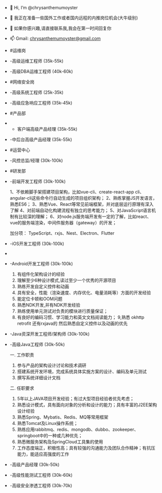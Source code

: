 - 👋 Hi, I’m @chrysanthemumoyster
- 👀 我正在准备一些国外工作或者国内远程的内推岗位机会(大牛级别)
- 💞️ 如果你感兴趣,请直接联系我,我会在第一时间回复你
- 📫 Gmail: chrysanthemumoyster@gmail.com
- #运维岗
- -高级运维工程师 (35k-55k)
- -高级DBA运维工程师 (40k-60k)

- #网络安全岗
- -高级系统工程师 (25k-35k)
- -高级应急响应工程师 (35k-45k)

- #产品部
- - 客户端高级产品经理 (35k-55k)
- -中后台高级产品经理 (35k-55k)

- #运营中心
- -风控总监/经理 (30k-100k)

- #研发部
- -前端开发工程师 (30k-100k)

    1、不依赖脚手架搭建项目架构，比如vue-cli、create-react-app cli、angular-cli这些命令行自动生成的项目组织架构；
    2、熟练掌握JS开发语言，熟悉ES6；
    3、熟悉Vue、React等常见前端框架，并对底层运行原理有深入了解
    4、对前端自动化构建流程有独立的思考能力；
    5、对JavaScript语言机制有比较深的理解；
    6、对node.js服务端开发有一定的了解，比如react、vue的服务端渲染，中间件服务器（gateway）的开发；

    加分项：
    TypeScript、rxjs、Nest、Electron、Flutter
    
- -iOS开发工程师 (30k-100k)
- 
- -Android开发工程师 (30k-100k)

  1. 有组件化架构设计的经验
  2. 理解至少6种设计模式,读过至少一个优秀的开源项目
  3. 熟练开发自定义控件和动画
  4. 具有安全，性能（渲染速度、内存优化、电量消耗等）方面的开发经验
  5. 能定位卡顿和OOM问题
  6. 熟悉NDK开发,并有NDK开发经验
  7. 熟练使用单元测试对负责的模块进行质量保证；
  8. 有良好的编码习惯、学习能力和英文文档阅读能力；
  9,熟悉 okhttp retrofit 还有rxjava的 然后熟悉自定义控件以及动画的优先

- -Java资深开发工程师/架构师 (30k-100k)
- -高级Java工程师 (30k-50k)

    一. 工作职责
    1. 参与产品的架构设计讨论和技术调研
    2. 搭建系统开发环境，完成系统具体实施方案的设计、编码及单元测试
    3. 撰写系统详细设计文档

    二. 任职要求
    1. 5年以上JAVA项目开发经验；有过大型项目经验者优先考虑；
    2. 熟悉设计模式，具有面向对象的分析和设计的能力；具有丰富的J2EE架构设计经验
    3. 熟悉Spring、Mybatis、Redis、MQ等常用框架
    4. 熟悉Tomcat及Linux操作系统；
    5. 熟练应用rabbitmq、redis、mongodb、dubbo、zookeeper、springboot中的一种或几种优先；
    6. 熟悉微服务架构及SpringCloud工具集的使用
    7. 工作态度端正，积极性高；具有较强的沟通能力及团队合作精神；有抗压能力，能适应高强度的工作
    
- -高级产品经理 (30k-50k)
- -高级性能测试工程师 (30k-60k)
- -高级安全渗透工程师 (30k-70k)
